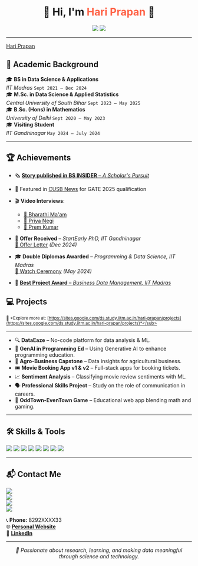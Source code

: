 <script src="https://platform.linkedin.com/badges/js/profile.js" async defer type="text/javascript"></script>
<h1 align="center">🌟 Hi, I'm <span style="color:#ff6347;">Hari Prapan</span> 👋</h1>

<p align="center">
  <img src="https://img.shields.io/badge/Doctoral%20Researcher-IIT%20Gandhinagar-8A2BE2?style=for-the-badge&logo=google-scholar&logoColor=white"/>
  <img src="https://img.shields.io/badge/Teaching%20Assistant-NIELIT%20Patna-228B22?style=for-the-badge&logo=python&logoColor=white"/>
</p>

---
<div class="badge-base LI-profile-badge" data-locale="en_US" data-size="large" data-theme="dark" data-type="VERTICAL" data-vanity="hariprapan" data-version="v1"><a class="badge-base__link LI-simple-link" href="https://in.linkedin.com/in/hariprapan?trk=profile-badge">Hari Prapan</a></div>
              
## 🧠 Academic Background

🎓 **BS in Data Science & Applications**  
*IIT Madras* `Sept 2021 – Dec 2024`  
🎓 **M.Sc. in Data Science & Applied Statistics**  
*Central University of South Bihar* `Sept 2023 – May 2025`  
🎓 **B.Sc. (Hons) in Mathematics**  
*University of Delhi* `Sept 2020 – May 2023`  
🎓 **Visiting Student**  
*IIT Gandhinagar* `May 2024 – July 2024`  

---

## 🏆 Achievements

- 🗞️ [**Story published in BS INSIDER** – *A Scholar's Pursuit*](http://bsinsider.in/a-scholars-pursuit-hari/)
- 📰 Featured in [CUSB News](https://www.cusb.ac.in/index.php?option=com_content&view=article&id=687:over-50-students-from-various-departments-of-cusb-qualified-for-gate-2025&catid=57&Itemid=620) for GATE 2025 qualification
- 🎬 **Video Interviews**:  
  - [🎤 Bharathi Ma'am](https://www.youtube.com/watch?v=jUEzxkm8XzY)  
  - [🎤 Priya Negi](https://youtu.be/yFOj48K0UbU?si=IBKJ9UZ8NYXZv5vT&t=1)  
  - [🎤 Prem Kumar](https://youtu.be/uZBHNj66500?si=trGapu0IWmfWV293)
- 📩 **Offer Received** – *StartEarly PhD, IIT Gandhinagar*  
  [📄 Offer Letter](https://drive.google.com/file/d/1uuGOhUG_l1PXZbq8plpixRCumXKdYAtV/view?usp=sharing) *(Dec 2024)*

- 🎓 **Double Diplomas Awarded** – *Programming & Data Science, IIT Madras*  
  [🎥 Watch Ceremony](https://youtu.be/Y0g2b3J8hXM?si=644JLzBQTh66ugh3&t=1729) *(May 2024)*
- 🥇 [**Best Project Award** – *Business Data Management, IIT Madras*](https://study.iitm.ac.in/student-achievements/projects/BDM%20Capstone/2022/May%20Term%202022)

## 💻 Projects

<sub>🔗 *Explore more at: [https://sites.google.com/ds.study.iitm.ac.in/hari-prapan/projects](https://sites.google.com/ds.study.iitm.ac.in/hari-prapan/projects)*</sub>

---

- 🔍 **DataEaze** – No-code platform for data analysis & ML.
- 🤖 **GenAI in Programming Ed** – Using Generative AI to enhance programming education.
- 🌾 **Agro-Business Capstone** – Data insights for agricultural business.
- 🎟️ **Movie Booking App v1 & v2** – Full-stack apps for booking tickets.
- 📈 **Sentiment Analysis** – Classifying movie review sentiments with ML.
- 🗣️ **Professional Skills Project** – Study on the role of communication in careers.
- 🧩 **OddTown-EvenTown Game** – Educational web app blending math and gaming.

---


## 🛠️ Skills & Tools

<p>
  <img src="https://img.shields.io/badge/Python-3776AB?style=for-the-badge&logo=python&logoColor=white"/>
  <img src="https://img.shields.io/badge/R-276DC3?style=for-the-badge&logo=r&logoColor=white"/>
  <img src="https://img.shields.io/badge/SQL-4479A1?style=for-the-badge&logo=mysql&logoColor=white"/>
  <img src="https://img.shields.io/badge/TensorFlow-FF6F00?style=for-the-badge&logo=tensorflow&logoColor=white"/>
  <img src="https://img.shields.io/badge/PyTorch-EE4C2C?style=for-the-badge&logo=pytorch&logoColor=white"/>
  <img src="https://img.shields.io/badge/Git-F05032?style=for-the-badge&logo=git&logoColor=white"/>
  <img src="https://img.shields.io/badge/Jupyter-F37626?style=for-the-badge&logo=jupyter&logoColor=white"/>
  <img src="https://img.shields.io/badge/Docker-2496ED?style=for-the-badge&logo=docker&logoColor=white"/>
</p>


---

## 📬 Contact Me

<p>
  <img src="https://img.shields.io/badge/Gmail-prapanhari01@gmail.com-D14836?style=flat&logo=gmail&logoColor=white"/> <br>
  <img src="https://img.shields.io/badge/IITGN-23120043@iitgn.ac.in-blue?style=flat&logo=google"/> <br>
  <img src="https://img.shields.io/badge/IITM-21f3002087@ds.study.iitm.ac.in-red?style=flat&logo=google"/> <br>
  <img src="https://img.shields.io/badge/DU-mat20.1369.hari@sgndkc.du.ac.in-green?style=flat&logo=google"/> <br>
</p>

📞 **Phone:** 8292XXXX33  
🌐 [**Personal Website**](https://sites.google.com/ds.study.iitm.ac.in/hari-prapan/)  
🔗 [**LinkedIn**](https://www.linkedin.com/in/hariprapan/)

---

<p align="center"><em>🌱 Passionate about research, learning, and making data meaningful through science and technology.</em></p>
